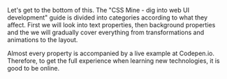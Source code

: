 Let's get to the bottom of this. The "CSS Mine - dig into web UI development"
guide is divided into categories according to what they affect. First we will
look into text properties, then background properties and the we will gradually
cover everything from transformations and animations to the layout.

Almost every property is accompanied by a live example at Codepen.io. Therefore,
to get the full experience when learning new technologies, it is good to be
online.
